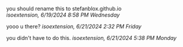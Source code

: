 you should rename this to stefanblox.github.io<br>
*isoextension, 6/19/2024 8:58 PM Wednesday*

yooo u there?
*isoextension, 6/21/2024 2:32 PM Friday*

you didn't have to do this.
*isoextension, 6/21/2024 5:38 PM Monday*
